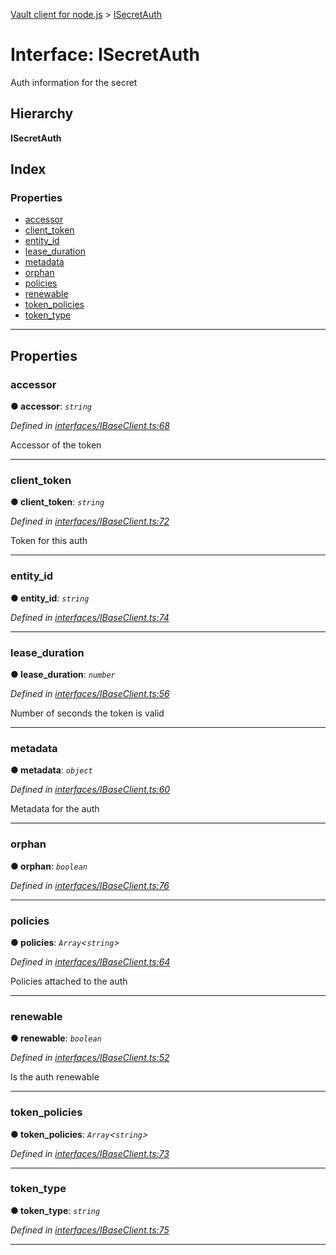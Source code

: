 [Vault client for node.js](../README.md) > [ISecretAuth](../interfaces/isecretauth.md)

# Interface: ISecretAuth

Auth information for the secret

## Hierarchy

**ISecretAuth**

## Index

### Properties

* [accessor](isecretauth.md#accessor)
* [client_token](isecretauth.md#client_token)
* [entity_id](isecretauth.md#entity_id)
* [lease_duration](isecretauth.md#lease_duration)
* [metadata](isecretauth.md#metadata)
* [orphan](isecretauth.md#orphan)
* [policies](isecretauth.md#policies)
* [renewable](isecretauth.md#renewable)
* [token_policies](isecretauth.md#token_policies)
* [token_type](isecretauth.md#token_type)

---

## Properties

<a id="accessor"></a>

###  accessor

**● accessor**: *`string`*

*Defined in [interfaces/IBaseClient.ts:68](https://github.com/theogravity/vault-tacular/blob/cbfbab1/src/interfaces/IBaseClient.ts#L68)*

Accessor of the token

___
<a id="client_token"></a>

###  client_token

**● client_token**: *`string`*

*Defined in [interfaces/IBaseClient.ts:72](https://github.com/theogravity/vault-tacular/blob/cbfbab1/src/interfaces/IBaseClient.ts#L72)*

Token for this auth

___
<a id="entity_id"></a>

###  entity_id

**● entity_id**: *`string`*

*Defined in [interfaces/IBaseClient.ts:74](https://github.com/theogravity/vault-tacular/blob/cbfbab1/src/interfaces/IBaseClient.ts#L74)*

___
<a id="lease_duration"></a>

###  lease_duration

**● lease_duration**: *`number`*

*Defined in [interfaces/IBaseClient.ts:56](https://github.com/theogravity/vault-tacular/blob/cbfbab1/src/interfaces/IBaseClient.ts#L56)*

Number of seconds the token is valid

___
<a id="metadata"></a>

###  metadata

**● metadata**: *`object`*

*Defined in [interfaces/IBaseClient.ts:60](https://github.com/theogravity/vault-tacular/blob/cbfbab1/src/interfaces/IBaseClient.ts#L60)*

Metadata for the auth

___
<a id="orphan"></a>

###  orphan

**● orphan**: *`boolean`*

*Defined in [interfaces/IBaseClient.ts:76](https://github.com/theogravity/vault-tacular/blob/cbfbab1/src/interfaces/IBaseClient.ts#L76)*

___
<a id="policies"></a>

###  policies

**● policies**: *`Array`<`string`>*

*Defined in [interfaces/IBaseClient.ts:64](https://github.com/theogravity/vault-tacular/blob/cbfbab1/src/interfaces/IBaseClient.ts#L64)*

Policies attached to the auth

___
<a id="renewable"></a>

###  renewable

**● renewable**: *`boolean`*

*Defined in [interfaces/IBaseClient.ts:52](https://github.com/theogravity/vault-tacular/blob/cbfbab1/src/interfaces/IBaseClient.ts#L52)*

Is the auth renewable

___
<a id="token_policies"></a>

###  token_policies

**● token_policies**: *`Array`<`string`>*

*Defined in [interfaces/IBaseClient.ts:73](https://github.com/theogravity/vault-tacular/blob/cbfbab1/src/interfaces/IBaseClient.ts#L73)*

___
<a id="token_type"></a>

###  token_type

**● token_type**: *`string`*

*Defined in [interfaces/IBaseClient.ts:75](https://github.com/theogravity/vault-tacular/blob/cbfbab1/src/interfaces/IBaseClient.ts#L75)*

___

